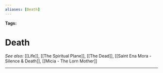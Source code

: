 ```yaml
---
aliases: [Death]
---
```


**Tags:** 
# Death
*See also:* [[Life]], [[The Spiritual Plane]], [[The Dead]], [[Saint Ena Mora - Silence & Death]], [[Micia - The Lorn Mother]]
___
